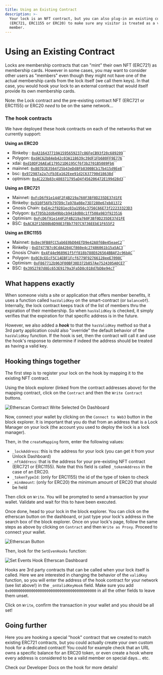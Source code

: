 ```yaml
---
title: Using an Existing Contract
description: >-
  Your lock is an NFT contract, but you can also plug-in an existing contract
  (ERC721, ERC1155 or ERC20) to make sure any visitor is treated as a valid
  member.
---
```


# Using an Existing Contract

Locks are membership contracts that can "mint" their own NFT (ERC721) as membership cards. However in some cases, you may want to consider other users as "members" even though they might not have one of the actual membership cards from the lock itself (we call them keys). In that case, you would hook your lock to an external contract that would itself provide its own membership cards.

Note: the Lock contract and the pre-existing contract NFT (ERC721 or ERC1155) or ERC20 _need_ to be on the same network...

### The hook contracts

We have deployed these hook contracts on each of the networks that we currently support:

**Using an ERC20**

- Rinkeby : [`0xA316437719A1595659237c86FeCB93f20c689209`](https://rinkeby.etherscan.io/address/0xA316437719A1595659237c86FeCB93f20c689209)``
- Polygon: [`0xd4C62b84eb42c03A118639c39dF1Fb680FF9E776`](https://polygonscan.com/address/0xd4C62b84eb42c03A118639c39dF1Fb680FF9E776#code)``
- xdai: [`0xd10DF26AEaE179521D6195Cf6f3b2701B5089Fb6`](https://blockscout.com/xdai/mainnet/address/0xd10DF26AEaE179521D6195Cf6f3b2701B5089Fb6#code)``
- mainnet: [`0x807D3E3564f25b43eDd8Fb8300BCb17b415d9Ee8`](https://etherscan.io/address/0x807D3E3564f25b43eDd8Fb8300BCb17b415d9Ee8#code)``
- bsc: [`0x972987a2a7cFb3Ea162Eee91d2C637790d18638d`](https://bscscan.com/address/0x972987a2a7cFb3Ea162Eee91d2C637790d18638d#code)``
- optmism: [`0x4C223b83c480371795aD4f456206472E199d28d3`](https://optimistic.etherscan.io/address/0x4C223b83c480371795aD4f456206472E199d28d3#code)``

**Using an ERC721**

- Mainnet: [`0xFcD6f91e144F2F4B219a760F3Bf0D235DE37d1FE`](https://etherscan.io/address/0xFcD6f91e144F2F4B219a760F3Bf0D235DE37d1FE#code)
- Rinkeby: [`0x910F56Fb797D9c7a978a08e73D7280e67eb81372`](https://rinkeby.etherscan.io/address/0x910F56Fb797D9c7a978a08e73D7280e67eb81372)
- Gnosis Chain: [`0xE4c2f9281ec03a1956c3756C66E73f22233323D3`](https://blockscout.com/xdai/mainnet/address/0xE4c2f9281ec03a1956c3756C66E73f22233323D3/contracts)
- Polygon: [`0xf705b2dd649bbcb9418d08c1ff508a983f923516`](https://polygonscan.com/address/0xf705b2dd649bbcb9418d08c1ff508a983f923516)
- Optimism: [`0xFcD6f91e144F2F4B219a760F3Bf0D235DE37d1FE`](https://optimistic.etherscan.io/address/0xFcD6f91e144F2F4B219a760F3Bf0D235DE37d1FE)
- BSC: [`0xAC82F15D80b8D98E3fBb7707C9736EEbE1F655F2`](https://bscscan.com/address/0xAC82F15D80b8D98E3fBb7707C9736EEbE1F655F2)

**Using an ERC1155**

- Mainnet: [`0x8ec9FB8FCC5ab6E0bD04EfD9e42A8f6Be45eaeC2`](https://etherscan.io/address/0x8ec9FB8FCC5ab6E0bD04EfD9e42A8f6Be45eaeC2)``
- Rinkeby : [`0xD7477B7c0CdA4204Cf860e4c27486061b15a5AC3`](https://rinkeby.etherscan.io/address/0xD7477B7c0CdA4204Cf860e4c27486061b15a5AC3)``
- Gnosis Chain: [`0x4F44e968961f5ff818b788E626564BBAF2c96bAC`](https://blockscout.com/xdai/mainnet/address/0x4F44e968961f5ff818b788E626564BBAF2c96bAC)``
- Polygon: [`0x0C0cEEcF5C14EBF1Fcf6779F92766128eeE7098C`](https://polygonscan.com/address/0x0C0cEEcF5C14EBF1Fcf6779F92766128eeE7098C)``
- Optimism: [`0xF867712b963F00BF30D372b857Ae7524305A0CE7`](https://optimistic.etherscan.io/address/0xF867712b963F00BF30D372b857Ae7524305A0CE7)``
- BSC: [`0x3952787d8Ec653E9179a3Fa5D8c018d7bD8e94c7`](https://bscscan.com/address/0x3952787d8Ec653E9179a3Fa5D8c018d7bD8e94c7)``

## What happens exactly

When someone visits a site or application that offers member benefits, it uses a function called `hasValidKey` on the smart-contract (or `balanceOf`). Internally, the lock contract keeps track of the list of members thru the expiration of their membership. So when `hasValidKey` is checked, it simply verifies that the expiration for that specific address is in the future.

However, we also added a _**hook**_ to that the `hasValidKey` method so that a 3rd party application could also "override" the default behavior of the `hasValidKey` function. If the hook is set, then the contract will call it and use the hook's response to determine if indeed the address should be treated as having a valid key.

## Hooking things together

The first step is to register your lock on the hook by mapping it to the existing NFT contract.

Using the block explorer (linked from the contract addresses above) for the mapping contract, click on the `Contract` and then the `Write Contract` buttons.

![Etherscan Contract Write Selected On Dashboard](/img/creators/etherscan-contract-write.png)

Now, connect your wallet by clicking on the `Connect to Web3` button in the block explorer. It is important that you do that from an address that is a Lock Manager on your lock (the account you used to deploy the lock is a lock manager).

Then, in the `createMapping` form, enter the following values:

- `_lockAddress`: this is the address for your lock (you can get it from your Unlock Dashboard)
- `_nftAddress`: that is the address for your pre-existing NFT contract (ERC721 or ERC1155). Note that this field is called `_tokenAddress` in the case of an ERC20.
- `_tokenTypeId`: (only for ERC1155) the id of the type of token to check
- `_minAmount`: (only for ERC20) the minimum amount of ERC20 that should be held

Then click on `Write`. You will be prompted to send a transaction by your wallet. Validate and wait for this to have been executed.

Once done, head to your lock in the block explorer. You can click on the etherscan button on the dashboard, or just type your lock's address in the search box of the block explorer. Once on your lock's page, follow the same steps as above by clicking on `Contract` and then `Write as Proxy`. Proceed to connect your wallet.

![Etherscan Button](/img/creators/etherscan-button.png)

Then, look for the `SetEvenHooks` function:

![Set Events Hook Etherscan Dashboard](/img/creators/set-events-hook-etherscan.png)

Hooks are 3rd party contracts that can be called when your lock itself is called. Here we are interested in changing the behavior of the `validKey` function, so you will enter the address of the hook contract for your network (see list above!) in the `_onValidKeyHook` field. Make sure you add `0x0000000000000000000000000000000000000000` in all the other fields to leave them unset.

Click on `Write`, confirm the transaction in your wallet and you should be all set!

## Going further

Here you are hooking a special "hook" contract that we created to match existing ERC721 contracts, but you could actually create your own custom hook for a dedicated contract! You could for example check that an URL owns a specific balance for an ERC20 token, or even create a hook where every address is considered to be a valid member on special days... etc.

Check our Developer Docs on the hook for more details!
